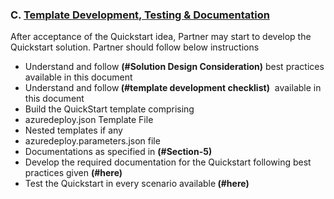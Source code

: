 <font style="segoe UI"><h3> C. <u>Template Development,  Testing &amp; Documentation</u></h3>
<p>After  acceptance of the Quickstart idea, Partner may start to develop the Quickstart  solution. Partner should follow below instructions</p>
<ul>
  <li>Understand and follow <strong>(#Solution Design Consideration)</strong> best practices available in this document</li>
  <li>Understand and follow<strong> (#template development checklist)</strong> &nbsp;available  in this document </li>
  <li>Build the QuickStart template  comprising</li>

  <li>azuredeploy.json  Template File</li>
  <li>Nested  templates if any</li>
  <li>azuredeploy.parameters.json  file</li>
  <li>Documentations as specified in <strong>(#Section-5)</strong> </li>

  <li>Develop the required  documentation for the Quickstart following best practices given <strong>(#here)</strong> </li>
  <li>Test the Quickstart in every  scenario available<strong> (#here) </strong></li>
</ul>
</font>

